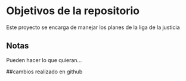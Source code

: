 # Objetivos de la repositorio

Este proyecto se encarga de manejar los planes de la liga de la justicia


## Notas
Pueden hacer lo que quieran...

##cambios realizado en github
